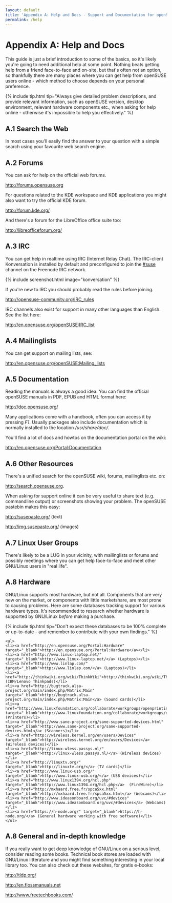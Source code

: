 ```yaml
---
layout: default
title: 'Appendix A: Help and Docs - Support and Documentation for openSUSE'
permalink: /help
---
```


# Appendix A: Help and Docs

This guide is just a brief introduction to some of the basics, so it's likely you're going to need additional help at some point. Nothing beats getting help from a friend face-to-face and on-site, but that's often not an option, so thankfully there are many places where you can get help from openSUSE users online - which method to choose depends on your personal preference.

{% include tip.html tip="Always give detailed problem descriptions, and provide relevant information, such as openSUSE version, desktop environment, relevant hardware components etc., when asking for help online - otherwise it's impossible to help you effectively." %}

## A.1 Search the Web

In most cases you'll easily find the answer to your question with a simple search using your favourite web search engine.

## A.2 Forums

You can ask for help on the official web forums.

<http://forums.opensuse.org>

For questions related to the KDE workspace and KDE applications you might also want to try the official KDE forum.

<http://forum.kde.org/>

And there's a forum for the LibreOffice office suite too:

<http://libreofficeforum.org/>

## A.3 IRC

You can get help in realtime using IRC (Internet Relay Chat). The IRC-client Konversation is installed by default and preconfigured to join the <a href="irc://irc.opensuse.org/opensuse" class="button" title="join #suse on freenode">#suse</a> channel on the Freenode IRC network.

{% include screenshot.html image="konversation" %}

If you're new to IRC you should probably read the rules before joining.

<http://opensuse-community.org/IRC_rules>

IRC channels also exist for support in many other languages than English. See the list here:

<http://en.opensuse.org/openSUSE:IRC_list>

## A.4 Mailinglists

You can get support on mailing lists, see:

<http://en.opensuse.org/openSUSE:Mailing_lists>

## A.5 Documentation

Reading the manuals is always a good idea. You can find the official openSUSE manuals in PDF, EPUB and HTML format here:

<http://doc.opensuse.org/>

Many applications come with a handbook, often you can access it by pressing <i>F1</i>. Usually packages also include documentation which is normally installed to the location <i>/usr/share/doc/</i>.

You'll find a lot of docs and howtos on the documentation portal on the wiki:

<http://en.opensuse.org/Portal:Documentation>

## A.6 Other Resources

There's a unified search for the openSUSE wiki, forums, mailinglists etc. on:

<http://search.opensuse.org>.

When asking for support online it can be very useful to share text (e.g. commandline output) or screenshots showing your problem. The openSUSE pastebin makes this easy:

<http://susepaste.org/> (text)

<http://img.susepaste.org/> (images)

## A.7 Linux User Groups

There's likely to be a LUG in your vicinity, with mailinglists or forums and possibly meetings where you can get help face-to-face and meet other GNU/Linux users in "real life".

## A.8 Hardware

GNU/Linux supports most hardware, but not all. Components that are very new on the market, or components with little marketshare, are most prone to causing problems. Here are some databases tracking support for various hardware types. It's recommended to research whether hardware is supported by GNU/Linux <i>before</i> making a purchase.

{% include tip.html tip="Don't expect these databases to be 100% complete or up-to-date - and remember to contribute with your own findings." %}

	<ul>
	<li><a href="http://en.opensuse.org/Portal:Hardware" target="_blank">http://en.opensuse.org/Portal:Hardware</a></li>
	<li><a href="http://www.linux-laptop.net/" target="_blank">http://www.linux-laptop.net/</a> (Laptops)</li>
	<li><a href="http://www.linlap.com/" target="_blank">http://www.linlap.com/</a> (Laptops)</li>
	<li><a href="http://thinkwiki.org/wiki/ThinkWiki">http://thinkwiki.org/wiki/ThinkWiki</a> (IBM/Lenovo Thinkpads)</li>
	<li><a href="http://bugtrack.alsa-project.org/main/index.php/Matrix:Main" target="_blank">http://bugtrack.alsa-project.org/main/index.php/Matrix:Main</a> (Sound cards)</li>
	<li><a href="http://www.linuxfoundation.org/collaborate/workgroups/openprinting/database/databaseintro" target="_blank">http://www.linuxfoundation.org/collaborate/workgroups/openprinting/database/databaseintro</a> (Printers)</li>
	<li><a href="http://www.sane-project.org/sane-supported-devices.html" target="_blank">http://www.sane-project.org/sane-supported-devices.html</a> (Scanners)</li>
	<li><a href="http://wireless.kernel.org/en/users/Devices" target="_blank">http://wireless.kernel.org/en/users/Devices</a> (Wireless devices)</li>
	<li><a href="http://linux-wless.passys.nl/" target="_blank">http://linux-wless.passys.nl/</a> (Wireless devices)</li>
	<li><a href="http://linuxtv.org/" target="_blank">http://linuxtv.org/</a> (TV cards)</li>
	<li><a href="http://www.linux-usb.org/" target="_blank">http://www.linux-usb.org/</a> (USB devices)</li>
	<li><a href="http://www.linux1394.org/hcl.php" target="_blank">http://www.linux1394.org/hcl.php</a>  (FireWire)</li>
	<li><a href="http://mxhaard.free.fr/spca5xx.html" target="_blank">http://mxhaard.free.fr/spca5xx.html</a> (Webcams)</li>
	<li><a href="http://www.ideasonboard.org/uvc/#devices" target="_blank">http://www.ideasonboard.org/uvc/#devices</a> (Webcams)</li>
	<li><a href="https://h-node.org/" target="_blank">https://h-node.org/</a> (General hardware working with free software)</li>
	</ul>

## A.8 General and in-depth knowledge

If you really want to get deep knowledge of GNU/Linux on a serious level, consider reading some books. Technical book stores are loaded with GNU/Linux litterature and you might find something interesting in your local library too. You can also check out these websites, for gratis e-books:

<http://tldp.org/>

<http://en.flossmanuals.net>

<http://www.freetechbooks.com/>
